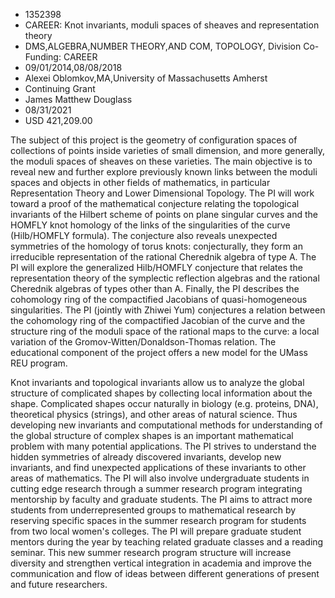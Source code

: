 
* 1352398
* CAREER: Knot invariants, moduli spaces of sheaves and representation theory
* DMS,ALGEBRA,NUMBER THEORY,AND COM, TOPOLOGY, Division Co-Funding: CAREER
* 09/01/2014,08/08/2018
* Alexei Oblomkov,MA,University of Massachusetts Amherst
* Continuing Grant
* James Matthew Douglass
* 08/31/2021
* USD 421,209.00

The subject of this project is the geometry of configuration spaces of
collections of points inside varieties of small dimension, and more generally,
the moduli spaces of sheaves on these varieties. The main objective is to reveal
new and further explore previously known links between the moduli spaces and
objects in other fields of mathematics, in particular Representation Theory and
Lower Dimensional Topology. The PI will work toward a proof of the mathematical
conjecture relating the topological invariants of the Hilbert scheme of points
on plane singular curves and the HOMFLY knot homology of the links of the
singularities of the curve (Hilb/HOMFLY formula). The conjecture also reveals
unexpected symmetries of the homology of torus knots: conjecturally, they form
an irreducible representation of the rational Cherednik algebra of type A. The
PI will explore the generalized Hilb/HOMFLY conjecture that relates the
representation theory of the symplectic reflection algebras and the rational
Cherednik algebras of types other than A. Finally, the PI describes the
cohomology ring of the compactified Jacobians of quasi-homogeneous
singularities. The PI (jointly with Zhiwei Yum) conjectures a relation between
the cohomology ring of the compactified Jacobian of the curve and the structure
ring of the moduli space of the rational maps to the curve: a local variation of
the Gromov-Witten/Donaldson-Thomas relation. The educational component of the
project offers a new model for the UMass REU program.

Knot invariants and topological invariants allow us to analyze the global
structure of complicated shapes by collecting local information about the shape.
Complicated shapes occur naturally in biology (e.g. proteins, DNA), theoretical
physics (strings), and other areas of natural science. Thus developing new
invariants and computational methods for understanding of the global structure
of complex shapes is an important mathematical problem with many potential
applications. The PI strives to understand the hidden symmetries of already
discovered invariants, develop new invariants, and find unexpected applications
of these invariants to other areas of mathematics. The PI will also involve
undergraduate students in cutting edge research through a summer research
program integrating mentorship by faculty and graduate students. The PI aims to
attract more students from underrepresented groups to mathematical research by
reserving specific spaces in the summer research program for students from two
local women's colleges. The PI will prepare graduate student mentors during the
year by teaching related graduate classes and a reading seminar. This new summer
research program structure will increase diversity and strengthen vertical
integration in academia and improve the communication and flow of ideas between
different generations of present and future researchers.
